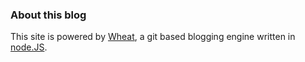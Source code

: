 ### About this blog

This site is powered by [Wheat][], a git based blogging engine written in [node.JS][].

[node.js]: http://nodejs.org/
[Wheat]: http://github.com/creationix/wheat




